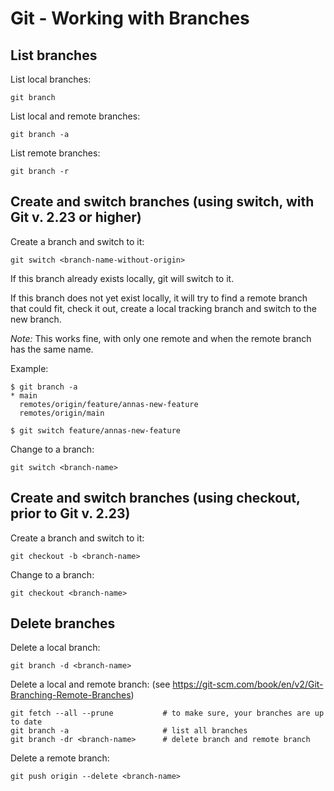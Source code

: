 # Git - Working with Branches

## List branches

List local branches:

```
git branch
```

List local and remote branches: 

```
git branch -a
```

List remote branches: 

```
git branch -r
```

## Create and switch branches (using switch, with Git v. 2.23 or higher)

Create a branch and switch to it:

```
git switch <branch-name-without-origin>
```

If this branch already exists locally, git will switch to it.

If this branch does not yet exist locally, it will try to find a remote branch that could fit, check it out, create a local tracking branch and switch to the new branch.

*Note:* This works fine, with only one remote and when the remote branch has the same name.

Example:
```
$ git branch -a
* main
  remotes/origin/feature/annas-new-feature
  remotes/origin/main

$ git switch feature/annas-new-feature
```

Change to a branch:

```
git switch <branch-name>
```

## Create and switch branches (using checkout, prior to Git v. 2.23)

Create a branch and switch to it:

```
git checkout -b <branch-name>
```

Change to a branch:

```
git checkout <branch-name>
```

## Delete branches

Delete a local branch:

```
git branch -d <branch-name>
```

Delete a local and remote branch: (see https://git-scm.com/book/en/v2/Git-Branching-Remote-Branches)

```
git fetch --all --prune           # to make sure, your branches are up to date
git branch -a                     # list all branches
git branch -dr <branch-name>      # delete branch and remote branch
```

Delete a remote branch:

```
git push origin --delete <branch-name>
```
